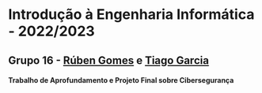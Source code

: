 # Introdução à Engenharia Informática - 2022/2023
## Grupo 16 - [Rúben Gomes](https://github.com/RubenCGomes) e [Tiago Garcia](https://github.com/TiagoRG)
#### Trabalho de Aprofundamento e Projeto Final sobre Cibersegurança
